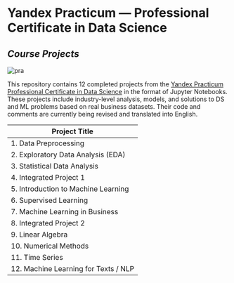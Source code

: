 # Yandex Practicum — Professional Certificate in Data Science

## _Course Projects_

![pra](https://user-images.githubusercontent.com/101647250/174258608-cab4a61d-3680-4510-bc6f-c8b58fac50fa.jpg)


This repository contains 12 completed projects from the [Yandex Practicum Professional Certificate in Data Science](https://practicum.com/data-scientist/) in the format of Jupyter Notebooks. These projects include industry-level analysis, models, and solutions to DS and ML problems based on real business datasets. Their code and comments are currently being revised and translated into English.

| Project Title                          |
| -------------------------------------- |
| 1\. Data Preprocessing                 |
| 2\. Exploratory Data Analysis (EDA)    |
| 3\. Statistical Data Analysis          |
| 4\. Integrated Project 1               |
| 5\. Introduction to Machine Learning   |
| 6\. Supervised Learning                |
| 7\. Machine Learning in Business       |
| 8\. Integrated Project 2               |
| 9\. Linear Algebra                     |
| 10\. Numerical Methods                 |
| 11\. Time Series                       |
| 12\. Machine Learning for Texts / NLP  |
